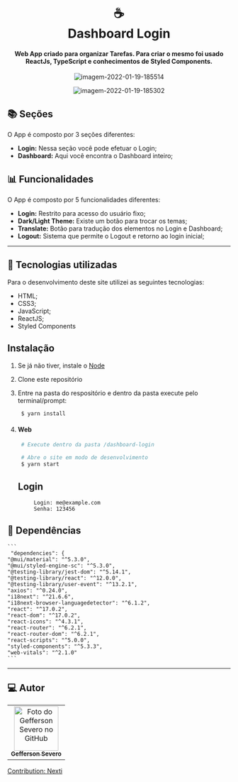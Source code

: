 <h1 align="center">
  ☕<br>Dashboard Login
</h1>

<h4 align="center">
  Web App criado para organizar Tarefas. Para criar o mesmo foi usado ReactJs, TypeScript e conhecimentos de Styled Components. 
</h4>
<p align="center">
  <img src="https://i.ibb.co/y89bmPt/imagem-2022-01-19-185514.png" alt="imagem-2022-01-19-185514" border="0">
 </p>
 <p align="center">
  <img src="https://i.ibb.co/9YC65Tn/imagem-2022-01-19-185302.png" alt="imagem-2022-01-19-185302" border="0">
 </p>



## 📚 Seções
O App é composto por 3 seções diferentes:


- **Login:** Nessa seção você pode efetuar o Login;
- **Dashboard:** Aqui você encontra o Dashboard inteiro;

## 📊 Funcionalidades
O App é composto por 5 funcionalidades diferentes:


- **Login:** Restrito para acesso do usuário fixo;
- **Dark/Light Theme:** Existe um botão para trocar os temas;
-  **Translate:** Botão para tradução dos elementos no Login e Dashboard;
- **Logout:** Sistema que permite o Logout e retorno ao login inicial;



---

## 💼 Tecnologias utilizadas
Para o desenvolvimento deste site utilizei as seguintes tecnologias:

- HTML;
- CSS3;
- JavaScript;
- ReactJS;
- Styled Components


## Instalação
 1. Se já não tiver, instale o [Node](https://nodejs.org/en/download/)
 1. Clone este repositório
 1. Entre na pasta do respositório e dentro  da pasta execute pelo terminal/prompt:
    ```sh 
     $ yarn install 
    ```


 1. #### Web
    ```sh
     # Execute dentro da pasta /dashboard-login
     
     # Abre o site em modo de desenvolvimento
     $ yarn start
    ```
    
    ## Login
    
    ``` #Execute esse Login Fixo para ter acesso ao aplicativo:
         Login: me@example.com
         Senha: 123456
    ```
    
  ## 🎣 Dependências
 
    ```
     "dependencies": {
    "@mui/material": "^5.3.0",
    "@mui/styled-engine-sc": "^5.3.0",
    "@testing-library/jest-dom": "^5.14.1",
    "@testing-library/react": "^12.0.0",
    "@testing-library/user-event": "^13.2.1",
    "axios": "^0.24.0",
    "i18next": "^21.6.6",
    "i18next-browser-languagedetector": "^6.1.2",
    "react": "^17.0.2",
    "react-dom": "^17.0.2",
    "react-icons": "^4.3.1",
    "react-router": "^6.2.1",
    "react-router-dom": "^6.2.1",
    "react-scripts": "^5.0.0",
    "styled-components": "^5.3.3",
    "web-vitals": "^2.1.0"
    ```


---

## :computer: Autor<br>
<table>
  <tr>
    <td align="center">
      <a href="https://github.com/geffersonst">
        <img src="https://i.ibb.co/SvJ2wxy/avatargeffersondev1.jpg" width="100px;" alt="Foto do Gefferson Severo no GitHub"/><br>
        <sub>
          <b>Gefferson Severo</b>
        </sub>
      </a>
    </td>
  </tr>
</table>
<a href="https://www.nexti.com">
  
Contribution: Nexti
  </a>

